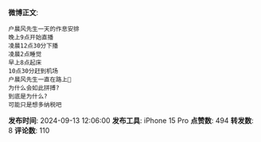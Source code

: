 **微博正文**: 
```
户晨风先生一天的作息安排
晚上9点开始直播
凌晨12点30分下播
凌晨2点睡觉
早上8点起床
10点30分赶到机场
户晨风先生一直在路上🙏
为什么会如此拼搏?
到底是为什么?
可能只是想多纳税吧
```
**发布时间**: 2024-09-13 12:06:00
**发布工具**: iPhone 15 Pro
**点赞数**: 494
**转发数**: 8
**评论数**: 110
